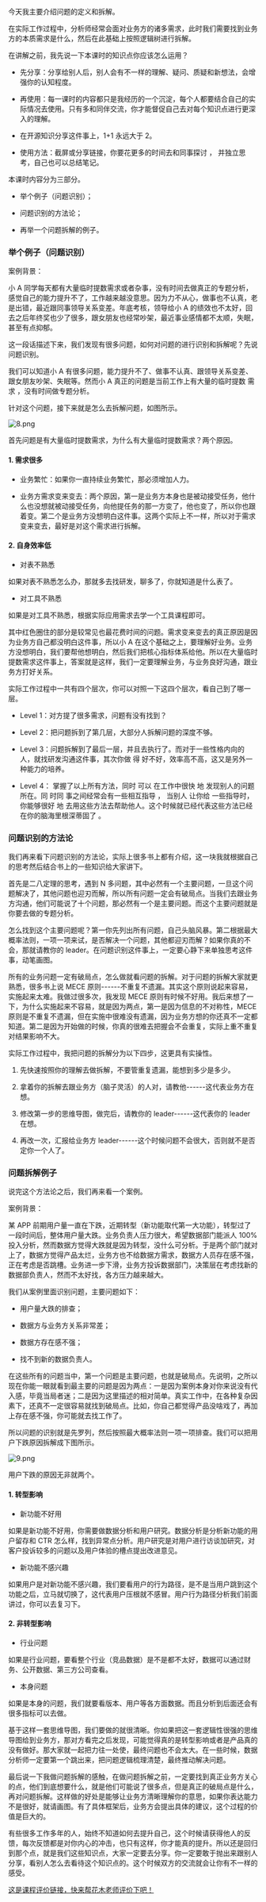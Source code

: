今天我主要介绍问题的定义和拆解。

在实际工作过程中，分析师经常会面对业务方的诸多需求，此时我们需要找到业务方的本质需求是什么，然后在此基础上按照逻辑树进行拆解。

在讲解之前，我先说一下本课时的知识点你应该怎么运用？

* 先分享：分享给别人后，别人会有不一样的理解、疑问、质疑和新想法，会增强你的认知程度。

* 再使用：每一课时的内容都只是我经历的一个沉淀，每个人都要结合自己的实际情况去使用。只有多和同伴交流，你才能督促自己去对每个知识点进行更深入的理解。

* 在开源知识分享这件事上，1+1 永远大于 2。

* 使用方法：截屏或分享链接，你要花更多的时间去和同事探讨 ， 并独立思考，自己也可以总结笔记。

本课时内容分为三部分。

* 举个例子（问题识别）；

* 问题识别的方法论；

* 再举一个问题拆解的例子。

### 举个例子（问题识别）

案例背景：

小 A 同学每天都有大量临时提数需求或者杂事，没有时间去做真正的专题分析，感觉自己的能力提升不了，工作越来越没意思。因为力不从心，做事也不认真，老是出错，最近跟同事领导关系变差。年底考核，领导给小 A 的绩效也不太好，回去之后年终奖也少了很多，跟女朋友也经常吵架，最近事业感情都不太顺，失眠，甚至有点抑郁。

这一段话描述下来，我们发现有很多问题，如何对问题的进行识别和拆解呢？先说问题识别。

我们可以知道小 A 有很多问题，能力提升不了、做事不认真、跟领导关系变差、跟女朋友吵架、失眠等。然而小 A 真正的问题是当前工作上有大量的临时提数 需求 ，没有时间做专题分析。

针对这个问题，接下来就是怎么去拆解问题，如图所示。

![8.png](https://s0.lgstatic.com/i/image/M00/37/E4/CgqCHl8avgSAQhuOAACwTxpEH04527.png)

首先问题是有大量临时提数需求，为什么有大量临时提数需求？两个原因。

#### 1. 需求很多

* 业务繁忙：如果你一直持续业务繁忙，那必须增加人力。

* 业务方需求变来变去：两个原因，第一是业务方本身也是被动接受任务，他什么也没想就被动接受任务，向他提任务的那一方变了，他也变了，所以你也跟着变。第二个是业务方没想明白这件事。这两个实际上不一样，所以对于需求变来变去，最好是对这个需求进行拆解。

#### 2. 自身效率低

* 对表不熟悉

如果对表不熟悉怎么办，那就多去找研发，聊多了，你就知道是什么表了。

* 对工具不熟悉

如果是对工具不熟悉，根据实际应用需求去学一个工具课程即可。

其中红色圈住的部分是较常见也最花费时间的问题。需求变来变去的真正原因是因为业务方自己都没明白这件事，所以小 A 在这个基础之上，要理解好业务。业务方没想明白，我们要帮他想明白，然后我们把核心指标体系给他。所以在大量临时提数需求这件事上，答案就是这样，我们一定要理解业务，与业务良好沟通，跟业务方打好关系。

实际工作过程中一共有四个层次，你可以对照一下这四个层次，看自己到了哪一层。

* Level 1：对方提了很多需求，问题有没有找到？

* Level 2：把问题拆到了第几层，大部分人拆解问题的深度不够。

* Level 3：问题拆解到了最后一层，并且去执行了。而对于一些性格内向的人，就找研发沟通这件事，其次你做 得 好不好，效率高不高，这又是另外一种能力的培养。

* Level 4： 掌握了以上所有方法，同时 可以 在工作中很快 地 发现别人的问题所在。同 时同 事之间经常会有一些相互指导 ， 当别人 让你给 一些指导时，你能够很好 地 去用这些方法去帮助他人。这个时候就已经代表这些方法已经在你的脑海里根深蒂固了 。

### 问题识别的方法论

我们再来看下问题识别的方法论，实际上很多书上都有介绍，这一块我就根据自己的思考然后结合书上的一些知识给大家讲下。

首先是二八定理的思考，遇到 N 多问题，其中必然有一个主要问题，一旦这个问题解决了，其他问题也迎刃而解，所以所有问题一定会有破局点。当我们去跟业务方沟通，他们可能说了十个问题，那必然有一个是主要问题。而这个主要问题就是你要去做的专题分析。

怎么找到这个主要问题呢？第一你先列出所有问题，自己头脑风暴。第二根据最大概率法则，一项一项来试，是否解决一个问题，其他都迎刃而解？如果你真的不会，那就请教你的 leader。在问题识别这件事上，一定要心静下来单独思考这件事，动笔画图。

所有的业务问题一定有破局点，怎么做就看问题的拆解。对于问题的拆解大家就更熟悉，很多书上说 MECE 原则------不重复不遗漏。其实这个原则说起来容易，实施起来太难。我做过很多次，我发现 MECE 原则有时候不好用。我后来想了一下，为什么实施起来不容易，就是因为两点，第一是因为信息的不对称性，MECE 原则是不重复不遗漏，但在实施中很难没有遗漏，因为业务方想的你还真不一定都知道。第二是因为开始做的时候，你真的很难去把握会不会重复，实际上重不重复对结果影响不大。

实际工作过程中，我把问题的拆解分为以下四步，这更具有实操性。

1. 先快速按照你的理解去做拆解，不要管重复遗漏，能想到多少是多少。

2. 拿着你的拆解去跟业务方（脑子灵活）的人对，请教他------这代表业务方在想。

3. 修改第一步的思维导图，做完后，请教你的 leader------这代表你的 leader 在想。

4. 再改一次，汇报给业务方 leader------这个时候问题不会很大，否则就不是否定你一个人了。

### 问题拆解例子

说完这个方法论之后，我们再来看一个案例。

案例背景：

某 APP 前期用户量一直在下跌，近期转型（新功能取代第一大功能），转型过了一段时间后，整体用户量大跌。业务负责人压力很大，希望数据部门能派人 100% 投入分析，然而数据方觉得大跌就是因为转型，没什么可分析。于是两个部门就对上了，数据方觉得产品太烂，业务方也不给数据方需求，数据方人员存在感不强，正在考虑是否跳槽。业务进一步下滑，业务方投诉数据部门，决策层在考虑找新的数据部负责人，然而不太好找，各方压力越来越大。

我们从案例里面识别问题，主要问题如下：

* 用户量大跌的排查；

* 数据方与业务方关系非常差；

* 数据方存在感不强；

* 找不到新的数据负责人。

在这些所有的问题当中，第一个问题是主要问题，也就是破局点。先说明，之所以现在你能一眼就看到最主要的问题是因为两点：一是因为案例本身对你来说没有代入感，毕竟当局者迷；二是因为这里描述的相对简单。真实工作中，在各种复杂因素下，还真不一定很容易就找到破局点。比如，你自己都觉得产品没啥戏了，再加上存在感不强，你可能就去找工作了。

所以问题的识别就是先罗列，然后按照最大概率法则一项一项排查。我们可以把用户下跌原因拆解成下图所示。

![9.png](https://s0.lgstatic.com/i/image/M00/37/D9/Ciqc1F8avfmAVCOsAAC-CU5862M686.png)

用户下跌的原因无非就两个。

#### 1. 转型影响

* 新功能不好用

如果是新功能不好用，你需要做数据分析和用户研究。数据分析是分析新功能的用户留存和 CTR 怎么样，找到异常点分析。用户研究是对用户进行访谈加研究，对客户投诉较多的问题以及用户体验的槽点提出改进意见。

* 新功能不感兴趣

如果用户是对新功能不感兴趣，我们要看用户的行为路径，是不是当用户跳到这个功能之后，立马就切换了，这代表用户压根就不感冒。用户行为路径分析我们前面讲过，你可以去复习下。

#### 2. 非转型影响

* 行业问题

如果是行业问题，要看整个行业（竞品数据）是不是都不太好，数据可以通过财务、公开数据、第三方公司查看。

* 本身问题

如果是本身的问题，我们就要看版本、用户等各方面数据。而且分析到后面还会有很多指标可以去做。

基于这样一套思维导图，我们要做的就很清晰。你如果把这一套逻辑性很强的思维导图给到业务方，那对方看完之后发现，可能觉得真的是转型影响或者是产品真的没有做好。那大家就一起把力往一处使，最终问题也不会太大。在一些时候，数据分析师一定要第一个跳出来，把问题逻辑梳理清楚，最终推动解决问题。

最后说一下我做问题拆解的感触，在做问题拆解之前，一定要找到真正业务方关心的点，他们到底想要什么，就是他们可能说了很多点，但是真正的破局点是什么，再对问题拆解。这样做的好处是能够让业务方清晰理解你的意思，如果你表达能力不是很好，就请画图。有了具体框架后，业务方会提出具体的建议，这个过程的价值是巨大的。

有些很多工作多年的人，始终不知道如何去提升自己，这个时候请获得他人的反馈，每次反馈都是对你内心的冲击，也只有这样，你才能真的提升。所以还是回归到那个点，就是我们这些知识点，大家一定要去分享。你一定要敢于抛出来跟别人分享，看别人怎么去看待这个知识点的。这个时候双方的交流就会让你有不一样的感受。

[这是课程评价链接，快来帮花木老师评价下吧！](https://wj.qq.com/s2/6894820/1708/)
